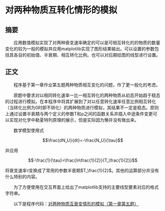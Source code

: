 # 对两种物质互转化情形的模拟

## 摘要

&#160; &#160; &#160; &#160;应用数值模拟实现了对两种衰变速率确定的可以是可相互转化的的物质的数量变化的较为一般的模拟并应用matplotlib实现了图形结果输出。可以设置的参数包括其各自的初始值、半衰期、相互转化比例。也可以对后期绘图的线型进行设置。

## 正文

&#160; &#160; &#160; &#160;程序基于第一章作业第五题两种物质相互变化的问题，作了更一般化的考虑。

&#160; &#160; &#160; &#160;原题中要求对以相同转化速率一比一相互转化的两种物质从初态开始趋于稳态的过程进行模拟。在本程序中将其扩展到了对以任意转化速率任意比例相互转化（当转化比例为0时即不转化）的两种物质进行模拟，其结果不一定是稳态。原则上通过设置半衰期与两个定义的参数T和ρ之间的函数关系并插入中途条件变更可以实现对化学中勒夏特列原理的展示，但是实际因为懒并没有做出来。

&#160; &#160; &#160; &#160;数学模型使用式

$$\frac{dN_U}{dt}=-\frac{N_U}{\tau}$$

并应用

$$-\frac{1}{\tau}=\frac{ln\frac{1}{2}}{T_\frac{1}{2}}$$

将衰变速率$\tau$变换成了常用的参数半衰期$T_\frac{1}{2}$。其他的运算部分并没有什么特别的内容。

&#160; &#160; &#160; &#160;为了方便使用在交互界面上给出了matplotlib支持的主要线型要素对应的格式字符串。

&#160; &#160; &#160; &#160;以下是程序代码：[对两种物质互衰变情形的模拟（第一章第五题）](https://github.com/LynnChen-whu/computationalphysics_N2013301020022/blob/master/%E5%AF%B9%E4%B8%A4%E7%B1%BB%E7%89%A9%E8%B4%A8%E4%BA%92%E8%A1%B0%E5%8F%98%E6%83%85%E5%BD%A2%E7%9A%84%E6%A8%A1%E6%8B%9F.py)
